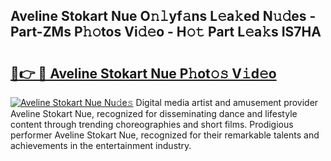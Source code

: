 ## Aveline Stokart Nue O𝚗𝚕yf𝚊ns L𝚎a𝚔ed N𝚞𝚍es - Part-ZMs P𝚑𝚘tos Vi𝚍𝚎o - H𝚘𝚝 Part L𝚎a𝚔s IS7HA

# <h2><a href="http://kf71qk6.oniu.top/?m=Aveline+Stokart+Nue">🔗👉 🔴 Aveline Stokart Nue P𝚑ot𝚘𝚜 V𝚒d𝚎o</a></h2>

[![Aveline Stokart Nue Nu𝚍e𝚜](https://i.imgur.com/0qMVB7G.gif)](http://kf71qk6.oniu.top/?m=Aveline+Stokart+Nue)
Digital media artist and amusement provider Aveline Stokart Nue, recognized for disseminating dance and lifestyle content through trending choreographies and short films. Prodigious performer Aveline Stokart Nue, recognized for their remarkable talents and achievements in the entertainment industry.  
